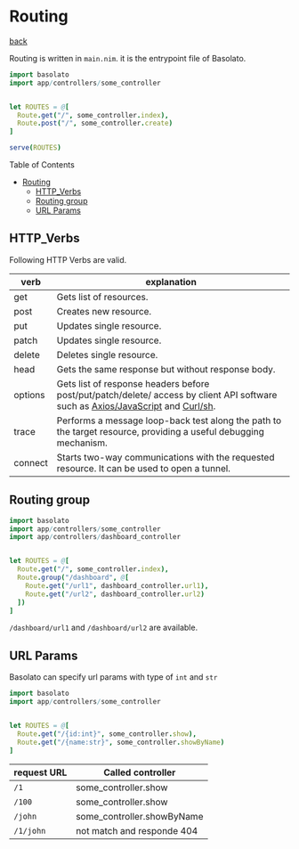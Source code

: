 Routing
===
[back](../../README.md)

Routing is written in `main.nim`. it is the entrypoint file of Basolato.
```nim
import basolato
import app/controllers/some_controller


let ROUTES = @[
  Route.get("/", some_controller.index),
  Route.post("/", some_controller.create)
]

serve(ROUTES)
```

Table of Contents

<!--ts-->
* [Routing](#routing)
   * [HTTP_Verbs](#http_verbs)
   * [Routing group](#routing-group)
   * [URL Params](#url-params)

<!-- Created by https://github.com/ekalinin/github-markdown-toc -->
<!-- Added by: root, at: Sat Jun 22 11:26:32 UTC 2024 -->

<!--te-->


## HTTP_Verbs
Following HTTP Verbs are valid.

|verb|explanation|
|---|---|
|get|Gets list of resources.|
|post|Creates new resource.|
|put|Updates single resource.|
|patch|Updates single resource.|
|delete|Deletes single resource.|
|head|Gets the same response but without response body.|
|options|Gets list of response headers before post/put/patch/delete/ access by client API software such as [Axios/JavaScript](https://github.com/axios/axios) and [Curl/sh](https://curl.haxx.se/).|
|trace|Performs a message loop-back test along the path to the target resource, providing a useful debugging mechanism.|
|connect|Starts two-way communications with the requested resource. It can be used to open a tunnel.|

## Routing group
```nim
import basolato
import app/controllers/some_controller
import app/controllers/dashboard_controller


let ROUTES = @[
  Route.get("/", some_controller.index),
  Route.group("/dashboard", @[
    Route.get("/url1", dashboard_controller.url1),
    Route.get("/url2", dashboard_controller.url2)
  ])
]
```
`/dashboard/url1` and `/dashboard/url2` are available.

## URL Params
Basolato can specify url params with type of `int` and `str`

```nim
import basolato
import app/controllers/some_controller


let ROUTES = @[
  Route.get("/{id:int}", some_controller.show),
  Route.get("/{name:str}", some_controller.showByName)
]
```

|request URL|Called controller|
|---|---|
|`/1`|some_controller.show|
|`/100`|some_controller.show|
|`/john`|some_controller.showByName|
|`/1/john`|not match and responde 404|
